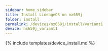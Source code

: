```yaml
---
sidebar: home_sidebar
title: Install LineageOS on nx659j
folder: install
permalink: /devices/nx659j/install/variant1
device: nx659j_variant1
---
```

{% include templates/device_install.md %}
